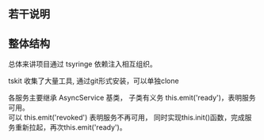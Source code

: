 ## 若干说明

## 整体结构

总体来讲项目通过 tsyringe 依赖注入相互组织。

tskit 收集了大量工具, 通过git形式安装，可以单独clone

各服务主要继承 AsyncService 基类， 子类有义务 this.emit('ready')，表明服务可用。  
可以 this.emit('revoked') 表明服务不再可用， 同时实现this.init()函数，完成服务重新拉起，再次this.emit('ready')。
